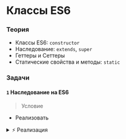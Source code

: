 # Классы ES6

<!-- xxxxxxxxxxxxxxxxxxxxxxxxxxxxxxxxxxxxxxxxxxxxxxxxxxxxxxx -->
### Теория
<!-- xxxxxxxxxxxxxxxxxxxxxxxxxxxxxxxxxxxxxxxxxxxxxxxxxxxxxxx -->
- Классы ES6: `constructor`
- Наследование: `extends`, `super`
- Геттеры и Сеттеры
- Статические свойства и методы: `static`

<!-- xxxxxxxxxxxxxxxxxxxxxxxxxxxxxxxxxxxxxxxxxxxxxxxxxxxxxxx -->
### Задачи
<!-- xxxxxxxxxxxxxxxxxxxxxxxxxxxxxxxxxxxxxxxxxxxxxxxxxxxxxxx -->

#### `1` Наследование на ES6
> Условие
- Реализовать

<details><summary>⚡️ Реализация</summary>

```js
class User {
    constructor(name) {
        this.name = name;
    }
    getName() {
        console.log(this.name);
    }
}

class Admin extends User {
    constructor(name) {
        super(name);
    }
}

const admin = new Admin('Ivan');
admin.getName();    // => "Ivan"
console.log(admin); // => Object { name: "Ivan" }
```
</details>
